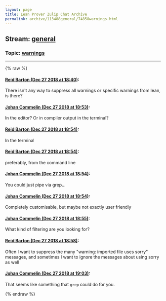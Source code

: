 ```yaml
---
layout: page
title: Lean Prover Zulip Chat Archive 
permalink: archive/113488general/74858warnings.html
---
```


## Stream: [general](index.html)
### Topic: [warnings](74858warnings.html)

---


{% raw %}
#### [ Reid Barton (Dec 27 2018 at 18:40)](https://leanprover.zulipchat.com/#narrow/stream/113488-general/topic/warnings/near/152612059):
There isn't any way to suppress all warnings or specific warnings from lean, is there?

#### [ Johan Commelin (Dec 27 2018 at 18:53)](https://leanprover.zulipchat.com/#narrow/stream/113488-general/topic/warnings/near/152612571):
In the editor? Or in compiler output in the terminal?

#### [ Reid Barton (Dec 27 2018 at 18:54)](https://leanprover.zulipchat.com/#narrow/stream/113488-general/topic/warnings/near/152612608):
In the terminal

#### [ Reid Barton (Dec 27 2018 at 18:54)](https://leanprover.zulipchat.com/#narrow/stream/113488-general/topic/warnings/near/152612612):
preferably, from the command line

#### [ Johan Commelin (Dec 27 2018 at 18:54)](https://leanprover.zulipchat.com/#narrow/stream/113488-general/topic/warnings/near/152612613):
You could just pipe via grep...

#### [ Johan Commelin (Dec 27 2018 at 18:54)](https://leanprover.zulipchat.com/#narrow/stream/113488-general/topic/warnings/near/152612615):
Completely customisable, but maybe not exactly user friendly

#### [ Johan Commelin (Dec 27 2018 at 18:55)](https://leanprover.zulipchat.com/#narrow/stream/113488-general/topic/warnings/near/152612626):
What kind of filtering are you looking for?

#### [ Reid Barton (Dec 27 2018 at 18:58)](https://leanprover.zulipchat.com/#narrow/stream/113488-general/topic/warnings/near/152612765):
Often I want to suppress the many "warning: imported file uses sorry" messages, and sometimes I want to ignore the messages about using sorry as well

#### [ Johan Commelin (Dec 27 2018 at 19:03)](https://leanprover.zulipchat.com/#narrow/stream/113488-general/topic/warnings/near/152613016):
That seems like something that `grep` could do for you.


{% endraw %}
